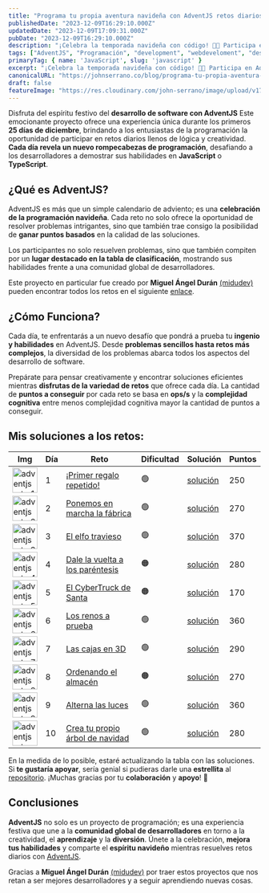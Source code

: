 ```yaml
---
title: "Programa tu propia aventura navideña con AdventJS retos diarios"
publishedDate: "2023-12-09T16:29:10.000Z"
updatedDate: "2023-12-09T17:09:31.000Z"
pubDate: "2023-12-09T16:29:10.000Z"
description: "¡Celebra la temporada navideña con código! 🎄✨ Participa en AdventJS y enfrenta un reto de programación diario durante los primeros 25 días de diciembre. Resuelve retos de programación y gana puntos."
tags: ["AdventJS", "Programación", "development", "webdeveloment", "desarrollo-web", "desafios", "retos", "ProgramaciónNavideña", "DesafíoCódigo", "JavaScript"]
primaryTag: { name: 'JavaScript', slug: 'javascript' }
excerpt: "¡Celebra la temporada navideña con código! 🎄✨ Participa en AdventJS y enfrenta un reto de programación diario durante los primeros 25 días de diciembre. Resuelve retos de programación y gana puntos."
canonicalURL: "https://johnserrano.co/blog/programa-tu-propia-aventura-navidena-con-adventjs-retos-diarios"
draft: false
featureImage: "https://res.cloudinary.com/john-serrano/image/upload/v1702137693/John%20Serrano/Blog%20Post/programa-tu-propia-aventura-navidena-con-adventjs-retos-diarios/l8xumtoixipimwu41ghs.jpg"
---
```


Disfruta del espíritu festivo del **desarrollo de software con AdventJS** Este emocionante proyecto ofrece una experiencia única durante los primeros **25 días de diciembre**, brindando a los entusiastas de la programación la oportunidad de participar en retos diarios llenos de lógica y creatividad. **Cada día revela un nuevo rompecabezas de programación**, desafiando a los desarrolladores a demostrar sus habilidades en **JavaScript** o **TypeScript**.

## ¿Qué es AdventJS?

AdventJS es más que un simple calendario de adviento; es una **celebración de la programación navideña**. Cada reto no solo ofrece la oportunidad de resolver problemas intrigantes, sino que también trae consigo la posibilidad de **ganar puntos basados** en la calidad de las soluciones.

Los participantes no solo resuelven problemas, sino que también compiten por un **lugar destacado en la tabla de clasificación**, mostrando sus habilidades frente a una comunidad global de desarrolladores.

Este proyecto en particular fue creado por **Miguel Ángel Durán** [(midudev)](https://www.linkedin.com/in/midudev/) pueden encontrar todos los retos en el siguiente [enlace](https://adventjs.dev/).

## ¿Cómo Funciona?

Cada día, te enfrentarás a un nuevo desafío que pondrá a prueba tu **ingenio y habilidades** en AdventJS. Desde **problemas sencillos hasta retos más complejos**, la diversidad de los problemas abarca todos los aspectos del desarrollo de software. 

Prepárate para pensar creativamente y encontrar soluciones eficientes mientras **disfrutas de la variedad de retos** que ofrece cada día. La cantidad de **puntos a conseguir** por cada reto se basa en **ops/s** y la **complejidad cognitiva** entre menos complejidad cognitiva mayor la cantidad de puntos a conseguir.

## Mis soluciones a los retos:


| Img 	| Día 	| Reto 	| Dificultad 	| Solución 	| Puntos 	|
|-----	|-----	|------	|------------	|----------	|--------	|
|   <img src="https://adventjs.dev/challenges-2023/1.png" width="50" alt="adventjs reto 1" /> 	|    1 	|   [¡Primer regalo repetido!](https://adventjs.dev/es/challenges/2023/1)   	|      🟢      	|     [solución](https://github.com/johnsi15/adventjs/tree/main/challenges/challenge-01)     	|   250     	|
|  <img src="https://adventjs.dev/challenges-2023/2.png" width="50" alt="adventjs reto 2" />   	|   2  	|   [Ponemos en marcha la fábrica](https://adventjs.dev/es/challenges/2023/2)   	|     🟢       	|    [solución](https://github.com/johnsi15/adventjs/tree/main/challenges/challenge-02)      	|    270    	|
|   <img src="https://adventjs.dev/challenges-2023/3.png" width="50" alt="adventjs reto 3" />  	|    3 	|   [El elfo travieso](https://adventjs.dev/es/challenges/2023/3)   	|     🟢       	|   [solución](https://github.com/johnsi15/adventjs/tree/main/challenges/challenge-03)      	|   370     	|
|   <img src="https://adventjs.dev/challenges-2023/4.png" width="50" alt="adventjs reto 4" />  	|    4 	|   [Dale la vuelta a los paréntesis](https://adventjs.dev/es/challenges/2023/4)   	|    🟠        	|    [solución](https://github.com/johnsi15/adventjs/tree/main/challenges/challenge-04)      	|    280    	|
|   <img src="https://adventjs.dev/challenges-2023/5.png" width="50" alt="adventjs reto 5" />  	|    5 	|   [El CyberTruck de Santa](https://adventjs.dev/es/challenges/2023/5)   	|      🟠      	|     [solución](https://github.com/johnsi15/adventjs/tree/main/challenges/challenge-05)     	|     170   	|
|   <img src="https://adventjs.dev/challenges-2023/6.png" width="50" alt="adventjs reto 6" /> 	|   6  	|  [Los renos a prueba ](https://adventjs.dev/es/challenges/2023/6)   	|      🟢      	|   [solución](https://github.com/johnsi15/adventjs/tree/main/challenges/challenge-06)       	|     360   	|
|   <img src="https://adventjs.dev/challenges-2023/7.png" width="50" alt="adventjs reto 7" />  	|   7  	| [Las cajas en 3D](https://adventjs.dev/es/challenges/2023/7)    	|      🟢      	|    [solución](https://github.com/johnsi15/adventjs/tree/main/challenges/challenge-07)      	|    290    	|
| <img src="https://adventjs.dev/challenges-2023/8.png" width="50" alt="adventjs reto 8" /> 	|   8  	|   [Ordenando el almacén](https://adventjs.dev/es/challenges/2023/8)   	|     🟠       	|    [solución](https://github.com/johnsi15/adventjs/tree/main/challenges/challenge-08)      	|    270    	|
|  <img src="https://adventjs.dev/challenges-2023/9.png" width="50" alt="adventjs reto 9" />   	|   9  	|  [Alterna las luces](https://adventjs.dev/es/challenges/2023/9)    	|      🟢      	|      [solución](https://github.com/johnsi15/adventjs/tree/main/challenges/challenge-09)     	|    360    	|
|    <img src="https://adventjs.dev/challenges-2023/10.png" width="50" alt="adventjs reto 10" />  	|   10  	|   [Crea tu propio árbol de navidad](https://adventjs.dev/es/challenges/2023/10)   	|    🟢        	|    [solución](https://github.com/johnsi15/adventjs/tree/main/challenges/challenge-10)      	|   280     	|


En la medida de lo posible, estaré actualizando la tabla con las soluciones. Si **te gustaría apoyar**, sería genial si pudieras darle una **estrellita** al [repositorio](https://github.com/johnsi15/adventjs). ¡Muchas gracias por tu **colaboración** y **apoyo**! 🌟


## Conclusiones

**AdventJS** no solo es un proyecto de programación; es una experiencia festiva que une a la **comunidad global de desarrolladores** en torno a la creatividad, el **aprendizaje** y la **diversión**. Únete a la celebración, **mejora tus habilidades** y comparte el **espíritu navideño** mientras resuelves retos diarios con [AdventJS](https://adventjs.dev/).

Gracias a **Miguel Ángel Durán** [(midudev)](https://www.linkedin.com/in/midudev/) por traer estos proyectos que nos retan a ser mejores desarrolladores y a seguir aprendiendo nuevas cosas.
